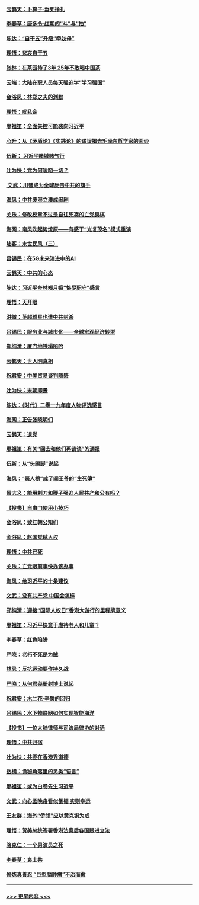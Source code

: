 #### [云鹤天：卜算子‧垂死挣扎](../pages/nsc993/n11739956.md?t=12240222) 
#### [李春草：唐多令‧红朝的“斗”与“拍”](../pages/nsc993/n11739830.md?t=12240222) 
#### [陈达：“自干五”升级“牵妨母”](../pages/nsc993/n11739724.md?t=12240222) 
#### [理悟：悲哀自干五](../pages/nsc993/n11739547.md?t=12240222) 
#### [张林：在茶园待了3年 25年不敢喝中国茶](../pages/nsc993/n11739240.md?t=12240222) 
#### [云端：大陆在职人员每天强迫学“学习强国”](../pages/nsc993/n11738735.md?t=12240222) 
#### [金浴凤：林郑之夫的渊默](../pages/nsc993/n11737735.md?t=12240222) 
#### [理悟：叹私企](../pages/nsc993/n11737715.md?t=12240222) 
#### [廖祖笙：全面失控可能袭向习近平](../pages/nsc993/n11737704.md?t=12240222) 
#### [心升：从《矛盾论》《实践论》的谬误揭去毛泽东哲学家的面纱](../pages/nsc993/n11736962.md?t=12240222) 
#### [伍新： 习近平赌城赌气行](../pages/nsc993/n11736929.md?t=12240222) 
#### [吐为快：党为何凌蹈一切？](../pages/nsc993/n11736915.md?t=12240222) 
#### [ 文武：川普成为全球反击中共的旗手](../pages/nsc993/n11736882.md?t=12240222) 
#### [海风：中共废港立澳成闹剧](../pages/nsc993/n11735857.md?t=12240222) 
#### [关乐：修改校章不过是自往死凑的亡党臭棋](../pages/nsc993/n11735097.md?t=12240222) 
#### [海网：南风吹起势燎原——有感于“光复茂名”模式重演](../pages/nsc993/n11732308.md?t=12240222) 
#### [陆客：末世民风（三）](../pages/nsc993/n11732211.md?t=12240222) 
#### [吕锡民：在5G未来演进中的AI](../pages/nsc993/n11730010.md?t=12240222) 
#### [云鹤天：中共的心态](../pages/nsc993/n11729906.md?t=12240222) 
#### [陈达：习近平夸林郑月娥“恪尽职守”感言](../pages/nsc993/n11729881.md?t=12240222) 
#### [理悟：天开眼](../pages/nsc993/n11729699.md?t=12240222) 
#### [洪微：英超球星也遭中共封杀](../pages/nsc993/n11727243.md?t=12240222) 
#### [吕锡民：服务业与城市化——全球宏观经济转型](../pages/nsc993/n11725845.md?t=12240222) 
#### [郑纯清：厦门地铁塌陷吟](../pages/nsc993/n11725813.md?t=12240222) 
#### [云鹤天：世人明真相](../pages/nsc993/n11725621.md?t=12240222) 
#### [祝君安：中美贸易谈判随感](../pages/nsc993/n11725609.md?t=12240222) 
#### [吐为快：末朝即景](../pages/nsc993/n11723365.md?t=12240222) 
#### [陈达：《时代》二零一九年度人物评选感言](../pages/nsc993/n11723337.md?t=12240222) 
#### [海网：正告张晓明们](../pages/nsc993/n11723228.md?t=12240222) 
#### [云鹤天：退党](../pages/nsc993/n11723056.md?t=12240222) 
#### [廖祖笙：有关“回去和他们再谈谈”的通报](../pages/nsc993/n11722442.md?t=12240222) 
#### [伍新：从“头踢脚”说起](../pages/nsc993/n11722429.md?t=12240222) 
#### [海风：“恶人榜”成了阎王爷的“生死簿”](../pages/nsc993/n11722272.md?t=12240222) 
#### [胥志义：能用剌刀和鞭子强迫人民共产和公有吗？](../pages/nsc993/n11720569.md?t=12240222) 
#### [【投书】自由门使用小技巧](../pages/nsc993/n11720180.md?t=12240222) 
#### [金浴凤：致红朝公知们](../pages/nsc993/n11720563.md?t=12240222) 
#### [金浴凤：赵国党赋人权](../pages/nsc993/n11720533.md?t=12240222) 
#### [理悟：中共已死](../pages/nsc993/n11720233.md?t=12240222) 
#### [关乐：亡党眼前事快办该办事](../pages/nsc993/n11719160.md?t=12240222) 
#### [海风：给习近平的十条建议](../pages/nsc993/n11717616.md?t=12240222) 
#### [文武：没有共产党 中国会怎样](../pages/nsc993/n11717584.md?t=12240222) 
#### [郑纯清：迎接“国际人权日”香港大游行的里程牌意义](../pages/nsc993/n11717417.md?t=12240222) 
#### [廖祖笙：习近平快意于虐待老人和儿童？](../pages/nsc993/n11715313.md?t=12240222) 
#### [李春草：红色陷阱](../pages/nsc993/n11715029.md?t=12240222) 
#### [严晓：老朽不死是为贼](../pages/nsc993/n11712910.md?t=12240222) 
#### [林忌：反抗运动要作持久战](../pages/nsc993/n11712623.md?t=12240222) 
#### [严晓：从何君尧册封博士说起](../pages/nsc993/n11712465.md?t=12240222) 
#### [祝君安：木兰花·辛酸的回归](../pages/nsc993/n11712381.md?t=12240222) 
#### [吕锡民：水下物联网如何实现智能海洋](../pages/nsc993/n11711158.md?t=12240222) 
#### [【投书】一位大陆律师与司法局律协的对话](../pages/nsc993/n11709675.md?t=12240222) 
#### [理悟：中共归宿](../pages/nsc993/n11710059.md?t=12240222) 
#### [吐为快：共匪在香港秀道德](../pages/nsc993/n11709979.md?t=12240222) 
#### [岳横：诡秘角落里的另类“语言”](../pages/nsc993/n11709792.md?t=12240222) 
#### [廖祖笙：或为白卷先生习近平](../pages/nsc993/n11708330.md?t=12240222) 
#### [文武：向心孟晚舟看似倒楣 实则幸运](../pages/nsc993/n11708236.md?t=12240222) 
#### [王友群：海外“侨领”应以黄克锵为戒](../pages/nsc993/n11706176.md?t=12240222) 
#### [理悟：贺美总统签署香港法案后各国跟进立法](../pages/nsc993/n11706853.md?t=12240222) 
#### [骆克仁：一个男演员之死](../pages/nsc993/n11706677.md?t=12240222) 
#### [李春草：哀土共](../pages/nsc993/n11706255.md?t=12240222) 
#### [修炼真善忍 “巨型脑肿瘤”不治而愈](../pages/nsc993/n11705340.md?t=12240222) 

----
#### [ >>> 更早内容 <<< ](../indexes/nsc993-earlier.md)

